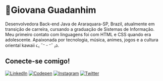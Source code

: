 
# 🎐Giovana Guadanhim 

Desenvolvedora Back-end Java de Araraquara-SP, Brazil, atualmente em transição de carreira, cursando a graduação de Sistemas de Informação. Meu primeiro contato com linguagens foi com HTML e CSS quando era adolescente.
Apaixonada por tecnologia, música, animes, jogos e a cultura oriental kawaii ૮₍ ˶ᵔ ᵕ ᵔ˶ ₎ა.

## Conecte-se comigo! 
[![LinkedIn](https://img.shields.io/badge/LinkedIn-83cbff?style=for-the-badge&logo=linkedin&logoColor=0E76A8)](https://www.linkedin.com/in/giovana-guadanhim-/) [![Codepen](https://img.shields.io/badge/Codepen-83cbff?style=for-the-badge&logo=codepen)](https://codepen.io/Guadanhim) [![Instagram](https://img.shields.io/badge/Instagram-83cbff?style=for-the-badge&logo=Instagram)](https://www.instagram.com/giovana_guadanhim/) [![Twitter](https://img.shields.io/badge/Twitter-83cbff?style=for-the-badge&logo=Twitter)](https://twitter.com/GioGuadanhimDev) 
